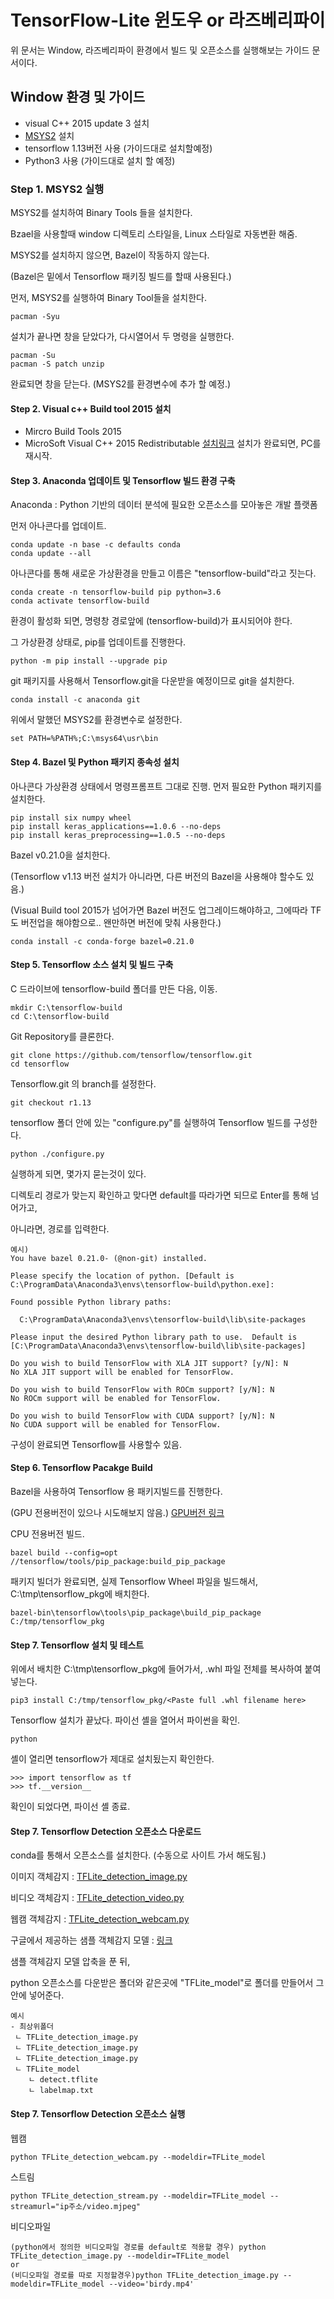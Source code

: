 # TensorFlow-Lite 윈도우 or 라즈베리파이
위 문서는 Window, 라즈베리파이 환경에서 빌드 및 오픈소스를 실행해보는 가이드 문서이다.

## Window 환경 및 가이드
* visual C++ 2015 update 3 설치
* [MSYS2](https://www.msys2.org/) 설치
* tensorflow 1.13버전 사용 (가이드대로 설치할예정)
* Python3 사용 (가이드대로 설치 할 예정)
### Step 1. MSYS2 실행
MSYS2를 설치하여 Binary Tools 들을 설치한다.

Bzael을 사용할때 window 디렉토리 스타일을, Linux 스타일로 자동변환 해줌.

MSYS2를 설치하지 않으면, Bazel이 작동하지 않는다.

(Bazel은 밑에서 Tensorflow 패키징 빌드를 할때 사용된다.)

먼저, MSYS2를 실행하여 Binary Tool들을 설치한다.
```
pacman -Syu
```
설치가 끝나면 창을 닫았다가, 다시열어서 두 명령을 실행한다.
```
pacman -Su
pacman -S patch unzip
```
완료되면 창을 닫는다. (MSYS2를 환경변수에 추가 할 예정.)

#### Step 2. Visual c++ Build tool 2015 설치
* Mircro Build Tools 2015 
* MicroSoft Visual C++ 2015 Redistributable 
[설치링크](https://my.visualstudio.com/Downloads?q=visual%20studio%202015&wt.mc_id=o~msft~vscom~older-downloads)
설치가 완료되면, PC를 재시작.


#### Step 3. Anaconda 업데이트 및 Tensorflow 빌드 환경 구축
Anaconda : Python 기반의 데이터 분석에 필요한 오픈소스를 모아놓은 개발 플랫폼

먼저 아나콘다를 업데이트.
```
conda update -n base -c defaults conda
conda update --all
```
아나콘다를 통해 새로운 가상환경을 만들고 이름은 "tensorflow-build"라고 짓는다.
```
conda create -n tensorflow-build pip python=3.6
conda activate tensorflow-build
```
환경이 활성화 되면, 명령창 경로앞에 (tensorflow-build)가 표시되어야 한다.

그 가상환경 상태로, pip를 업데이트를 진행한다.
```
python -m pip install --upgrade pip
```
git 패키지를 사용해서 Tensorflow.git을 다운받을 예정이므로 git을 설치한다.
```
conda install -c anaconda git
```
위에서 말했던 MSYS2를 환경변수로 설정한다.
```
set PATH=%PATH%;C:\msys64\usr\bin
```

#### Step 4. Bazel 및 Python 패키지 종속성 설치
아나콘다 가상환경 상태에서 명령프롬프트 그대로 진행.
먼저 필요한 Python 패키지를 설치한다.
```
pip install six numpy wheel
pip install keras_applications==1.0.6 --no-deps
pip install keras_preprocessing==1.0.5 --no-deps
```

Bazel v0.21.0을 설치한다.

(Tensorflow v1.13 버전 설치가 아니라면, 다른 버전의 Bazel을 사용해야 할수도 있음.)

(Visual Build tool 2015가 넘어가면 Bazel 버전도 업그레이드해야하고, 그에따라 TF도 버전업을 해야함으로.. 왠만하면 버전에 맞춰 사용한다.)
```
conda install -c conda-forge bazel=0.21.0
```

#### Step 5. Tensorflow 소스 설치 및 빌드 구축
C 드라이브에 tensorflow-build 폴더를 만든 다음, 이동.
```
mkdir C:\tensorflow-build
cd C:\tensorflow-build
```

Git Repository를 클론한다.
```
git clone https://github.com/tensorflow/tensorflow.git 
cd tensorflow 
```

Tensorflow.git 의 branch를 설정한다.
```
git checkout r1.13
```

tensorflow 폴더 안에 있는 "configure.py"를 실행하여 Tensorflow 빌드를 구성한다.
```
python ./configure.py
```
실행하게 되면, 몇가지 묻는것이 있다.

디렉토리 경로가 맞는지 확인하고 맞다면 default를 따라가면 되므로 Enter를 통해 넘어가고,

아니라면, 경로를 입력한다.
```
예시)
You have bazel 0.21.0- (@non-git) installed. 

Please specify the location of python. [Default is C:\ProgramData\Anaconda3\envs\tensorflow-build\python.exe]: 
  
Found possible Python library paths: 

  C:\ProgramData\Anaconda3\envs\tensorflow-build\lib\site-packages 

Please input the desired Python library path to use.  Default is [C:\ProgramData\Anaconda3\envs\tensorflow-build\lib\site-packages] 

Do you wish to build TensorFlow with XLA JIT support? [y/N]: N 
No XLA JIT support will be enabled for TensorFlow. 

Do you wish to build TensorFlow with ROCm support? [y/N]: N 
No ROCm support will be enabled for TensorFlow. 
  
Do you wish to build TensorFlow with CUDA support? [y/N]: N 
No CUDA support will be enabled for TensorFlow. 
```
구성이 완료되면 Tensorflow를 사용할수 있음.


#### Step 6. Tensorflow Pacakge Build
Bazel을 사용하여 Tensorflow 용 패키지빌드를 진행한다.

(GPU 전용버전이 있으나 시도해보지 않음.) [GPU버전 링크](https://github.com/EdjeElectronics/TensorFlow-Lite-Object-Detection-on-Android-and-Raspberry-Pi)

CPU 전용버전 빌드.
```
bazel build --config=opt //tensorflow/tools/pip_package:build_pip_package 
```

패키지 빌더가 완료되면, 실제 Tensorflow Wheel 파일을 빌드해서, C:\tmp\tensorflow_pkg에 배치한다.
```
bazel-bin\tensorflow\tools\pip_package\build_pip_package C:/tmp/tensorflow_pkg 
```


#### Step 7. Tensorflow 설치 및 테스트
위에서 배치한 C:\tmp\tensorflow_pkg에 들어가서, .whl 파일 전체를 복사하여 붙여넣는다.
```
pip3 install C:/tmp/tensorflow_pkg/<Paste full .whl filename here>
```

Tensorflow 설치가 끝났다. 파이선 셸을 열어서 파이썬을 확인.
```
python
```

셸이 열리면 tensorflow가 제대로 설치됬는지 확인한다.
```
>>> import tensorflow as tf
>>> tf.__version__
```
확인이 되었다면, 파이선 셸 종료.


#### Step 7. Tensorflow Detection 오픈소스 다운로드
conda를 통해서 오픈소스를 설치한다. (수동으로 사이트 가서 해도됨.)

이미지 객체감지 : [TFLite_detection_image.py](https://raw.githubusercontent.com/EdjeElectronics/TensorFlow-Lite-Object-Detection-on-Android-and-Raspberry-Pi/master/TFLite_detection_image.py)

비디오 객체감지 : [TFLite_detection_video.py](https://raw.githubusercontent.com/EdjeElectronics/TensorFlow-Lite-Object-Detection-on-Android-and-Raspberry-Pi/master/TFLite_detection_video.py)

웹캠 객체감지 : [TFLite_detection_webcam.py](https://raw.githubusercontent.com/EdjeElectronics/TensorFlow-Lite-Object-Detection-on-Android-and-Raspberry-Pi/master/TFLite_detection_webcam.py)

구글에서 제공하는 샘플 객체감지 모델 : [링크](https://storage.googleapis.com/download.tensorflow.org/models/tflite/coco_ssd_mobilenet_v1_1.0_quant_2018_06_29.zip)


샘플 객체감지 모델 압축을 푼 뒤, 

python 오픈소스를 다운받은 폴더와 같은곳에 "TFLite_model"로 폴더를 만들어서 그 안에 넣어준다.
``` 
예시
- 최상위폴더
 ㄴ TFLite_detection_image.py
 ㄴ TFLite_detection_image.py
 ㄴ TFLite_detection_image.py
 ㄴ TFLite_model
	ㄴ detect.tflite
	ㄴ labelmap.txt
```

#### Step 7. Tensorflow Detection 오픈소스 실행
웹캠
```
python TFLite_detection_webcam.py --modeldir=TFLite_model 
```

스트림
```
python TFLite_detection_stream.py --modeldir=TFLite_model --streamurl="ip주소/video.mjpeg" 
```

비디오파일
```
(python에서 정의한 비디오파일 경로를 default로 적용할 경우) python TFLite_detection_image.py --modeldir=TFLite_model 
or
(비디오파일 경로를 따로 지정할경우)python TFLite_detection_image.py --modeldir=TFLite_model --video='birdy.mp4'
```